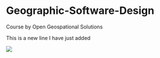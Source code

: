 # Geographic-Software-Design
Course by Open Geospational Solutions

This is a new line I have just added

![](https://i.gifer.com/4j.gif)